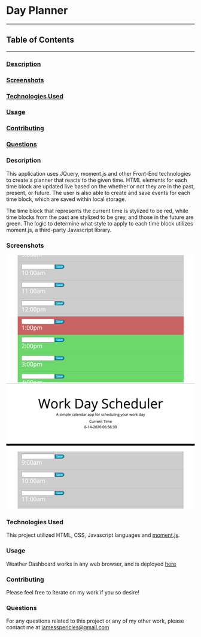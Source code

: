 # Day Planner

---

## Table of Contents

---

### [Description](#Description)

### [Screenshots](#Screenshots)

### [Technologies Used](#Technologies-Used)

### [Usage](#Usage)

### [Contributing](#Contributing)

### [Questions](#Questions)

### <a name="Description"></a>Description

This application uses JQuery, moment.js and other Front-End technologies to create a planner that reacts to the given time. HTML elements for each time block are updated live based on the whether or not they are in the past, present, or future. The user is also able to create and save events for each time block, which are saved within local storage.

The time block that represents the current time is stylized to be red, while time blocks from the past are stylized to be grey, and those in the future are green. The logic to determine what style to apply to each time block utilizes moment.js, a third-party Javascript library.

### <a name="Screenshots"></a>Screenshots

![Currenlty_1PM](https://github.com/jamespericles/Day-Planner/blob/master/Screenshots/Currently_1PM.png)
![Work_Day_Is_Over](https://github.com/jamespericles/Day-Planner/blob/master/Screenshots/Work_Day_is_Over.png)

### <a name="Technologies-Used"></a>Technologies Used

This project utilized HTML, CSS, Javascript languages and [moment.js](https://momentjs.com/).

### <a name="Usage"></a>Usage

Weather Dashboard works in any web browser, and is deployed [here](https://jamespericles.github.io/Day-Planner/)

### <a name="Contributing"></a>Contributing

Please feel free to iterate on my work if you so desire!

### <a name="Questions"></a>Questions

For any questions related to this project or any of my other work, please contact me at jamesspericles@gmail.com
